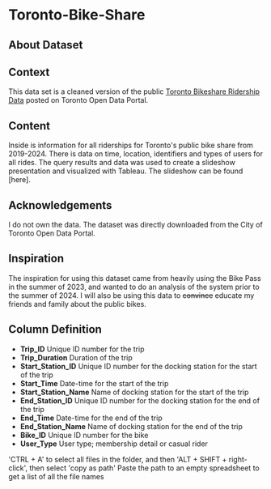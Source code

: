 # Toronto-Bike-Share

## About Dataset
## Context

This data set is a cleaned version of the public [Toronto Bikeshare Ridership Data](https://open.toronto.ca/dataset/bike-share-toronto-ridership-data/) posted on Toronto Open Data Portal.

## Content

Inside is information for all riderships for Toronto's public bike share from 2019-2024. There is data on time, location, identifiers and types of users for all rides.
The query results and data was used to create a slideshow presentation and visualized with Tableau. The slideshow can be found [here].

## Acknowledgements

I do not own the data. The dataset was directly downloaded from the City of Toronto Open Data Portal.

## Inspiration

The inspiration for using this dataset came from heavily using the Bike Pass in the summer of 2023, and wanted to do an analysis of the system prior to the summer of 2024. 
I will also be using this data to ~~convince~~ educate my friends and family about the public bikes.

## Column Definition 
- **Trip_ID**              Unique ID number for the trip
- **Trip_Duration**        Duration of the trip
- **Start_Station_ID**     Unique ID number for the docking station for the start of the trip
- **Start_Time**           Date-time for the start of the trip
- **Start_Station_Name**   Name of docking station for the start of the trip
- **End_Station_ID**       Unique ID number for the docking station for the end of the trip
- **End_Time**             Date-time for the end of the trip
- **End_Station_Name**     Name of docking station for the end of the trip
- **Bike_ID**              Unique ID number for the bike
- **User_Type**            User type; membership detail or casual rider





'CTRL + A' to select all files in the folder, and then 'ALT + SHIFT + right-click', then select 'copy as path'
Paste the path to an empty spreadsheet to get a list of all the file names


